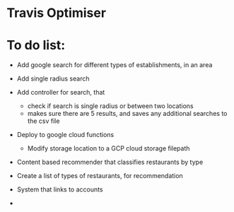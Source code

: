 # Travis Optimiser

# To do list:
- Add google search for different types of establishments, in an area
- Add single radius search

- Add controller for search, that 
    - check if search is single radius or between two locations
    - makes sure there are 5 results, and saves any additional searches to the csv file

- Deploy to google cloud functions
    - Modify storage location to a GCP cloud storage filepath

- Content based recommender that classifies restaurants by type
- Create a list of types of restaurants, for recommendation
- System that links to accounts
-